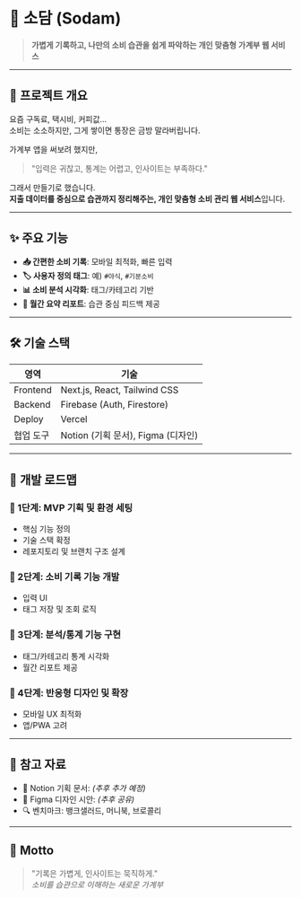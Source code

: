 # 🌿 소담 (Sodam)

> **가볍게 기록하고, 나만의 소비 습관을 쉽게 파악하는 개인 맞춤형 가계부 웹 서비스**

---

## 🧭 프로젝트 개요

요즘 구독료, 택시비, 커피값…  
소비는 소소하지만, 그게 쌓이면 통장은 금방 말라버립니다.

가계부 앱을 써보려 했지만,  
> "입력은 귀찮고, 통계는 어렵고, 인사이트는 부족하다."

그래서 만들기로 했습니다.  
**지출 데이터를 중심으로 습관까지 정리해주는, 개인 맞춤형 소비 관리 웹 서비스**입니다.

---

## ✨ 주요 기능

- **📥 간편한 소비 기록**: 모바일 최적화, 빠른 입력
- **🏷 사용자 정의 태그**: 예) `#야식`, `#기분소비`
- **📊 소비 분석 시각화**: 태그/카테고리 기반
- **📆 월간 요약 리포트**: 습관 중심 피드백 제공

---

## 🛠 기술 스택

| 영역       | 기술                                |
|------------|-------------------------------------|
| Frontend   | Next.js, React, Tailwind CSS        |
| Backend    | Firebase (Auth, Firestore)          |
| Deploy     | Vercel                              |
| 협업 도구   | Notion (기획 문서), Figma (디자인)     |

---

## 🚀 개발 로드맵

### 🔹 1단계: MVP 기획 및 환경 세팅
- 핵심 기능 정의
- 기술 스택 확정
- 레포지토리 및 브랜치 구조 설계

### 🔹 2단계: 소비 기록 기능 개발
- 입력 UI
- 태그 저장 및 조회 로직

### 🔹 3단계: 분석/통계 기능 구현
- 태그/카테고리 통계 시각화
- 월간 리포트 제공

### 🔹 4단계: 반응형 디자인 및 확장
- 모바일 UX 최적화
- 앱/PWA 고려

---

## 📎 참고 자료

- 🔗 Notion 기획 문서: _(추후 추가 예정)_  
- 🎨 Figma 디자인 시안: _(추후 공유)_  
- 🔍 벤치마크: 뱅크샐러드, 머니북, 브로콜리

---

## 💬 Motto

> "기록은 가볍게, 인사이트는 묵직하게."  
> _소비를 습관으로 이해하는 새로운 가계부_

